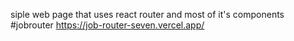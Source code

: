 siple web page that uses react router and most of it's components
#jobrouter
https://job-router-seven.vercel.app/
